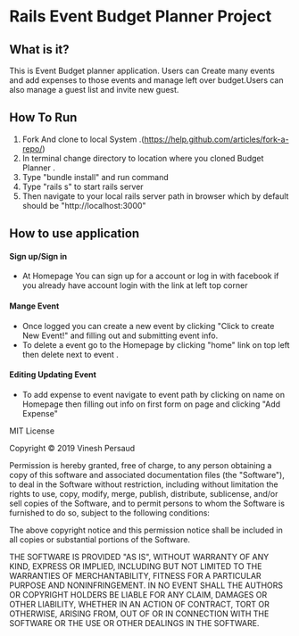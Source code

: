 # Rails Event Budget Planner Project


## What is it?
This is Event Budget planner application. Users can Create many events and add expenses to those events and manage left over budget.Users can also manage a guest list and invite new guest.

## How To Run
  1. Fork  And clone to local System .(https://help.github.com/articles/fork-a-repo/)
  2. In terminal change directory to location where you cloned Budget Planner .
  3. Type "bundle install" and run command
  4. Type "rails s" to start rails server
  5. Then navigate to  your local rails server path in browser which by default should be "http://localhost:3000"

## How to use application
  #### Sign up/Sign in
  -  At Homepage You can sign up for a account or log in with facebook
     if you already have account login with the link at left top corner
  #### Mange Event
  - Once logged you can create  a new event by clicking "Click to create New Event!" and filling out and submitting event info.
  - To delete a event go to the Homepage by clicking "home" link on top left then delete next to event .

  #### Editing Updating Event
  - To add expense to event navigate to event path by clicking on name on Homepage then filling out info on first form on page and clicking "Add Expense" 

MIT License

Copyright © 2019  Vinesh Persaud

Permission is hereby granted, free of charge, to any person obtaining a copy
of this software and associated documentation files (the "Software"), to deal
in the Software without restriction, including without limitation the rights
to use, copy, modify, merge, publish, distribute, sublicense, and/or sell
copies of the Software, and to permit persons to whom the Software is
furnished to do so, subject to the following conditions:

The above copyright notice and this permission notice shall be included in all
copies or substantial portions of the Software.

THE SOFTWARE IS PROVIDED "AS IS", WITHOUT WARRANTY OF ANY KIND, EXPRESS OR
IMPLIED, INCLUDING BUT NOT LIMITED TO THE WARRANTIES OF MERCHANTABILITY,
FITNESS FOR A PARTICULAR PURPOSE AND NONINFRINGEMENT. IN NO EVENT SHALL THE
AUTHORS OR COPYRIGHT HOLDERS BE LIABLE FOR ANY CLAIM, DAMAGES OR OTHER
LIABILITY, WHETHER IN AN ACTION OF CONTRACT, TORT OR OTHERWISE, ARISING FROM,
OUT OF OR IN CONNECTION WITH THE SOFTWARE OR THE USE OR OTHER DEALINGS IN THE
SOFTWARE.
